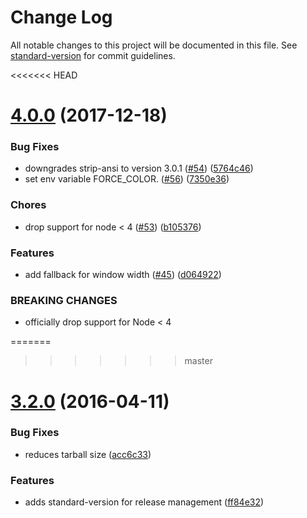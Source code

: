 # Change Log

All notable changes to this project will be documented in this file. See [standard-version](https://github.com/conventional-changelog/standard-version) for commit guidelines.

<<<<<<< HEAD
<a name="4.0.0"></a>
# [4.0.0](https://github.com/yargs/cliui/compare/v3.2.0...v4.0.0) (2017-12-18)


### Bug Fixes

* downgrades strip-ansi to version 3.0.1 ([#54](https://github.com/yargs/cliui/issues/54)) ([5764c46](https://github.com/yargs/cliui/commit/5764c46))
* set env variable FORCE_COLOR. ([#56](https://github.com/yargs/cliui/issues/56)) ([7350e36](https://github.com/yargs/cliui/commit/7350e36))


### Chores

* drop support for node < 4 ([#53](https://github.com/yargs/cliui/issues/53)) ([b105376](https://github.com/yargs/cliui/commit/b105376))


### Features

* add fallback for window width ([#45](https://github.com/yargs/cliui/issues/45)) ([d064922](https://github.com/yargs/cliui/commit/d064922))


### BREAKING CHANGES

* officially drop support for Node < 4



=======
>>>>>>> master
<a name="3.2.0"></a>
# [3.2.0](https://github.com/yargs/cliui/compare/v3.1.2...v3.2.0) (2016-04-11)


### Bug Fixes

* reduces tarball size ([acc6c33](https://github.com/yargs/cliui/commit/acc6c33))

### Features

* adds standard-version for release management ([ff84e32](https://github.com/yargs/cliui/commit/ff84e32))
